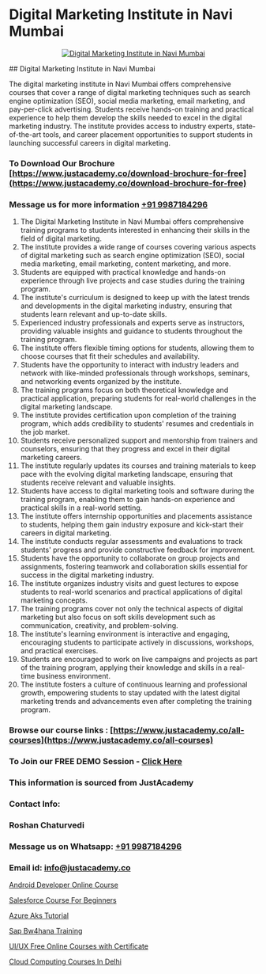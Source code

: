 # Digital Marketing Institute in Navi Mumbai

<p align="center">
  <a href="https://justacademy.co/course-detail/digital-marketing">
    <img src="https://justacademy.co/storage2/course_image/1676636720_course_image.webp" alt="Digital Marketing Institute in Navi Mumbai">
  </a>
</p>
## Digital Marketing Institute in Navi Mumbai

The digital marketing institute in Navi Mumbai offers comprehensive courses that cover a range of digital marketing techniques such as search engine optimization (SEO), social media marketing, email marketing, and pay-per-click advertising. Students receive hands-on training and practical experience to help them develop the skills needed to excel in the digital marketing industry. The institute provides access to industry experts, state-of-the-art tools, and career placement opportunities to support students in launching successful careers in digital marketing.
### To Download Our Brochure [https://www.justacademy.co/download-brochure-for-free](https://www.justacademy.co/download-brochure-for-free)
### Message us for more information [+91 9987184296](https://api.whatsapp.com/send?phone=919987184296)
1) The Digital Marketing Institute in Navi Mumbai offers comprehensive training programs to students interested in enhancing their skills in the field of digital marketing.
2) The institute provides a wide range of courses covering various aspects of digital marketing such as search engine optimization (SEO), social media marketing, email marketing, content marketing, and more.
3) Students are equipped with practical knowledge and hands-on experience through live projects and case studies during the training program.
4) The institute's curriculum is designed to keep up with the latest trends and developments in the digital marketing industry, ensuring that students learn relevant and up-to-date skills.
5) Experienced industry professionals and experts serve as instructors, providing valuable insights and guidance to students throughout the training program.
6) The institute offers flexible timing options for students, allowing them to choose courses that fit their schedules and availability.
7) Students have the opportunity to interact with industry leaders and network with like-minded professionals through workshops, seminars, and networking events organized by the institute.
8) The training programs focus on both theoretical knowledge and practical application, preparing students for real-world challenges in the digital marketing landscape.
9) The institute provides certification upon completion of the training program, which adds credibility to students' resumes and credentials in the job market.
10) Students receive personalized support and mentorship from trainers and counselors, ensuring that they progress and excel in their digital marketing careers.
11) The institute regularly updates its courses and training materials to keep pace with the evolving digital marketing landscape, ensuring that students receive relevant and valuable insights.
12) Students have access to digital marketing tools and software during the training program, enabling them to gain hands-on experience and practical skills in a real-world setting.
13) The institute offers internship opportunities and placements assistance to students, helping them gain industry exposure and kick-start their careers in digital marketing.
14) The institute conducts regular assessments and evaluations to track students' progress and provide constructive feedback for improvement.
15) Students have the opportunity to collaborate on group projects and assignments, fostering teamwork and collaboration skills essential for success in the digital marketing industry.
16) The institute organizes industry visits and guest lectures to expose students to real-world scenarios and practical applications of digital marketing concepts.
17) The training programs cover not only the technical aspects of digital marketing but also focus on soft skills development such as communication, creativity, and problem-solving.
18) The institute's learning environment is interactive and engaging, encouraging students to participate actively in discussions, workshops, and practical exercises.
19) Students are encouraged to work on live campaigns and projects as part of the training program, applying their knowledge and skills in a real-time business environment.
20) The institute fosters a culture of continuous learning and professional growth, empowering students to stay updated with the latest digital marketing trends and advancements even after completing the training program.

### Browse our course links : [https://www.justacademy.co/all-courses](https://www.justacademy.co/all-courses) 
### To Join our FREE DEMO Session - [Click Here](https://www.justacademy.co/register-for-course-demo)


### This information is sourced from JustAcademy
### Contact Info:
### Roshan Chaturvedi
### Message us on Whatsapp: [+91 9987184296](https://api.whatsapp.com/send?phone=919987184296)
### Email id: [info@justacademy.co](mailto:info@justacademy.co)
                
[Android Developer Online Course](https://www.linkedin.com/pulse/android-developer-online-course-justacademy-thane-iykuf/)

[Salesforce Course For Beginners](https://www.linkedin.com/pulse/salesforce-course-beginners-justacademy-delhi-ksocc?trackingId=rlAyK%2F6RLKPWH9J1k%2FYmAQ%3D%3D&lipi=urn%3Ali%3Apage%3Ad_flagship3_company_admin%3BhdjIu54YRU6uEj%2BNOpsrpA%3D%3D)

[Azure Aks Tutorial](https://medium.com/@ranepooja/azure-aks-tutorial-a24f28d399de)

[Sap Bw4hana Training](https://medium.com/@ranemanish460/sap-bw4hana-training-3865cbfc98aa)

[UI/UX Free Online Courses with Certificate](https://justacademyin.github.io/justacademy/ui/ux-free-online-courses-with-certificate)

[Cloud Computing Courses In Delhi](https://justacademyin.github.io/justacademy/cloud-computing-courses-in-delhi)

